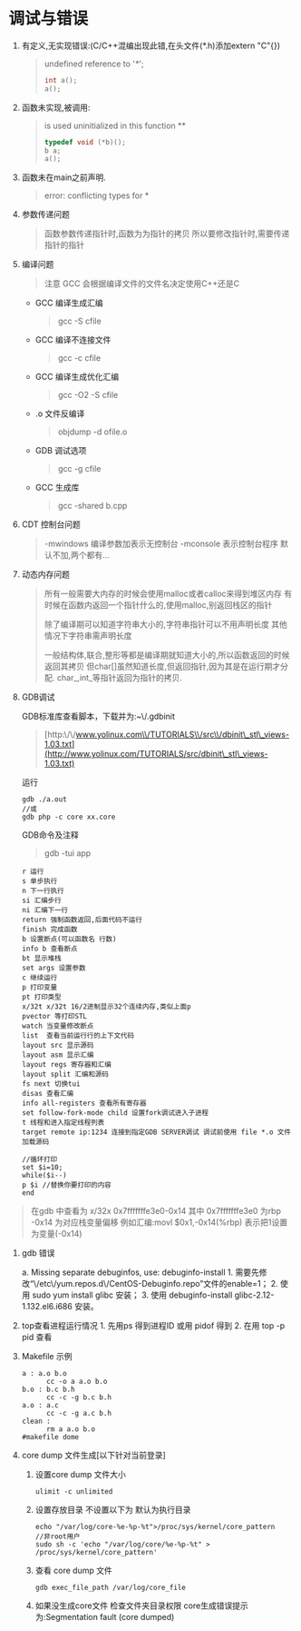 # 调试与错误

1.  有定义,无实现错误:(C/C++混编出现此错,在头文件(\*.h)添加extern "C"{})

    > undefined reference to '_\*_';
    >
    > ```c
    > int a();
    > a();
    > ```
2.  函数未实现,被调用:

    > is used uninitialized in this function \*\*
    >
    > ```c
    > typedef void (*b)();
    > b a;
    > a();
    > ```
3.  函数未在main之前声明.

    > error: conflicting types for \*
4.  参数传递问题

    > 函数参数传递指针时,函数为为指针的拷贝 所以要修改指针时,需要传递指针的指针
5.  编译问题

    > 注意 GCC 会根据编译文件的文件名决定使用C++还是C

    *   GCC 编译生成汇编

        > gcc -S cfile
    *   GCC 编译不连接文件

        > gcc -c cfile
    *   GCC 编译生成优化汇编

        > gcc -O2 -S cfile
    *   .o 文件反编译

        > objdump -d ofile.o
    *   GDB 调试选项

        > gcc -g cfile
    *   GCC 生成库

        > gcc -shared b.cpp
6.  CDT 控制台问题

    > \-mwindows 编译参数加表示无控制台 -mconsole 表示控制台程序 默认不加,两个都有...
7.  动态内存问题

    > 所有一般需要大内存的时候会使用malloc或者calloc来得到堆区内存 有时候在函数内返回一个指针什么的,使用malloc,别返回栈区的指针
    >
    > 除了编译期可以知道字符串大小的,字符串指针可以不用声明长度 其他情况下字符串需声明长度
    >
    > 一般结构体,联合,整形等都是编译期就知道大小的,所以函数返回的时候返回其拷贝 但char\[]虽然知道长度,但返回指针,因为其是在运行期才分配. char_,int_等指针返回为指针的拷贝.
8.  GDB调试

    GDB标准库查看脚本，下载并为:\~\\/.gdbinit

    > [http:\\/\\/www.yolinux.com\\/TUTORIALS\\/src\\/dbinit\_stl\_views-1.03.txt](http://www.yolinux.com/TUTORIALS/src/dbinit\_stl\_views-1.03.txt)

    运行

    ```
    gdb ./a.out
    //或
    gdb php -c core xx.core
    ```

    GDB命令及注释

    > gdb -tui app

    ```
    r 运行
    s 单步执行
    n 下一行执行
    si 汇编步行
    ni 汇编下一行
    return 强制函数返回,后面代码不运行
    finish 完成函数
    b 设置断点(可以函数名 行数)
    info b 查看断点
    bt 显示堆栈
    set args 设置参数
    c 继续运行
    p 打印变量
    pt 打印类型
    x/32t x/32t 16/2进制显示32个连续内存,类似上面p
    pvector 等打印STL
    watch 当变量修改断点
    list  查看当前运行行的上下文代码
    layout src 显示源码
    layout asm 显示汇编
    layout regs 寄存器和汇编
    layout split 汇编和源码
    fs next 切换tui
    disas 查看汇编
    info all-registers 查看所有寄存器
    set follow-fork-mode child 设置fork调试进入子进程
    t 线程和进入指定线程列表
    target remote ip:1234 连接到指定GDB SERVER调试 调试前使用 file *.o 文件加载源码
    ```

    ```
    //循环打印
    set $i=10;
    while($i--)
    p $i //替换你要打印的内容
    end
    ```

> 在gdb 中查看为 x/32x 0x7fffffffe3e0-0x14 其中 0x7fffffffe3e0 为rbp -0x14 为对应栈变量偏移 例如汇编:movl $0x1,-0x14(%rbp) 表示把1设置为变量(-0x14)

1.  gdb 错误

    a. Missing separate debuginfos, use: debuginfo-install 1. 需要先修改“\\/etc\\/yum.repos.d\\/CentOS-Debuginfo.repo”文件的enable=1； 2. 使用 sudo yum install glibc 安装； 3. 使用 debuginfo-install glibc-2.12-1.132.el6.i686 安装。
2. top查看进程运行情况 1. 先用ps 得到进程ID 或用 pidof 得到 2. 在用 top -p pid 查看
3.  Makefile 示例

    ```
    a : a.o b.o
          cc -o a a.o b.o
    b.o : b.c b.h
          cc -c -g b.c b.h
    a.o : a.c
          cc -c -g a.c b.h
    clean :
          rm a a.o b.o
    #makefile dome
    ```
4. core dump 文件生成\[以下针对当前登录]
   1.  设置core dump 文件大小

       ```
       ulimit -c unlimited
       ```
   2.  设置存放目录 不设置以下为 默认为执行目录

       ```
       echo "/var/log/core-%e-%p-%t">/proc/sys/kernel/core_pattern
       //非root用户
       sudo sh -c 'echo "/var/log/core/%e-%p-%t" > /proc/sys/kernel/core_pattern'
       ```
   3.  查看 core dump 文件

       ```
       gdb exec_file_path /var/log/core_file
       ```
   4. 如果没生成core文件 检查文件夹目录权限 core生成错误提示为:Segmentation fault (core dumped)
